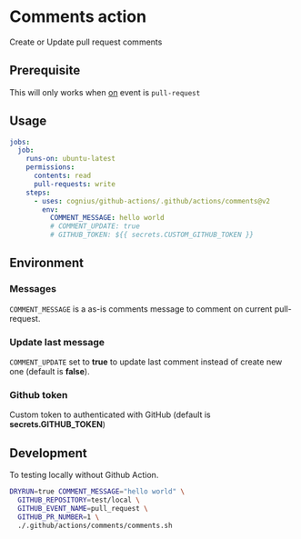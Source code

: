 # Comments action

Create or Update pull request comments

## Prerequisite

This will only works when [on][github-action-on-url] event is `pull-request`

[github-action-on-url]: https://docs.github.com/en/actions/using-workflows/workflow-syntax-for-github-actions#on

## Usage

```yaml
jobs:
  job:
    runs-on: ubuntu-latest
    permissions:
      contents: read
      pull-requests: write
    steps:
      - uses: cognius/github-actions/.github/actions/comments@v2
        env:
          COMMENT_MESSAGE: hello world
          # COMMENT_UPDATE: true
          # GITHUB_TOKEN: ${{ secrets.CUSTOM_GITHUB_TOKEN }}
```

## Environment

### Messages

`COMMENT_MESSAGE` is a as-is comments message to comment on current pull-request.

### Update last message

`COMMENT_UPDATE` set to **true** to update last comment instead of
create new one (default is **false**).

### Github token

Custom token to authenticated with GitHub (default is **secrets.GITHUB_TOKEN**)

## Development

To testing locally without Github Action.

```bash
DRYRUN=true COMMENT_MESSAGE="hello world" \
  GITHUB_REPOSITORY=test/local \
  GITHUB_EVENT_NAME=pull_request \
  GITHUB_PR_NUMBER=1 \
  ./.github/actions/comments/comments.sh
```
